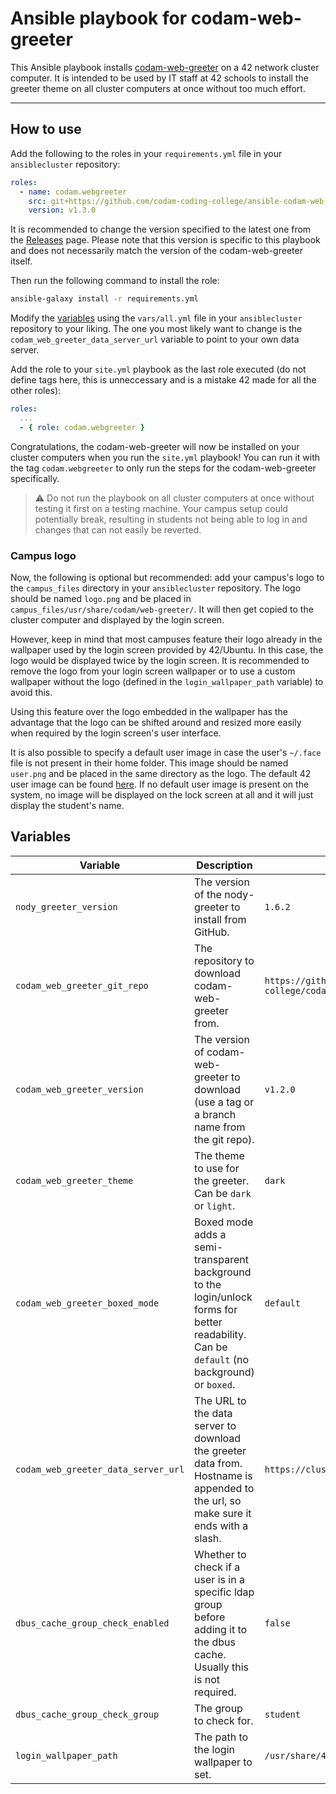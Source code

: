 # Ansible playbook for codam-web-greeter
This Ansible playbook installs [codam-web-greeter](https://github.com/codam-coding-college/codam-web-greeter) on a 42 network cluster computer. It is intended to be used by IT staff at 42 schools to install the greeter theme on all cluster computers at once without too much effort.

---

## How to use
Add the following to the roles in your `requirements.yml` file in your `ansiblecluster` repository:
```yaml
roles:
  - name: codam.webgreeter
    src: git+https://github.com/codam-coding-college/ansible-codam-web-greeter.git
    version: v1.3.0
```
It is recommended to change the version specified to the latest one from the [Releases](https://github.com/codam-coding-college/ansible-codam-web-greeter/releases) page. Please note that this version is specific to this playbook and does not necessarily match the version of the codam-web-greeter itself.

Then run the following command to install the role:
```bash
ansible-galaxy install -r requirements.yml
```

Modify the [variables](#variables) using the `vars/all.yml` file in your `ansiblecluster` repository to your liking. The one you most likely want to change is the `codam_web_greeter_data_server_url` variable to point to your own data server.

Add the role to your `site.yml` playbook as the last role executed (do not define tags here, this is unneccessary and is a mistake 42 made for all the other roles):
```yaml
roles:
  ...
  - { role: codam.webgreeter }
```

Congratulations, the codam-web-greeter will now be installed on your cluster computers when you run the `site.yml` playbook! You can run it with the tag `codam.webgreeter` to only run the steps for the codam-web-greeter specifically.

> ⚠️ Do not run the playbook on all cluster computers at once without testing it first on a testing machine. Your campus setup could potentially break, resulting in students not being able to log in and changes that can not easily be reverted.

### Campus logo
Now, the following is optional but recommended: add your campus's logo to the `campus_files` directory in your `ansiblecluster` repository. The logo should be named `logo.png` and be placed in `campus_files/usr/share/codam/web-greeter/`. It will then get copied to the cluster computer and displayed by the login screen.

However, keep in mind that most campuses feature their logo already in the wallpaper used by the login screen provided by 42/Ubuntu. In this case, the logo would be displayed twice by the login screen. It is recommended to remove the logo from your login screen wallpaper or to use a custom wallpaper without the logo (defined in the `login_wallpaper_path` variable) to avoid this.

Using this feature over the logo embedded in the wallpaper has the advantage that the logo can be shifted around and resized more easily when required by the login screen's user interface.

It is also possible to specify a default user image in case the user's `~/.face` file is not present in their home folder. This image should be named `user.png` and be placed in the same directory as the logo. The default 42 user image can be found [here](https://github.com/codam-coding-college/ansible-codam-web-greeter/blob/main/files/usr/share/codam/web-greeter/user.png). If no default user image is present on the system, no image will be displayed on the lock screen at all and it will just display the student's name.

## Variables
| Variable | Description | Default value |
|----------|---------|-------------|
| `nody_greeter_version` | The version of the nody-greeter to install from GitHub. | `1.6.2` |
| `codam_web_greeter_git_repo` | The repository to download codam-web-greeter from. | `https://github.com/codam-coding-college/codam-web-greeter` |
| `codam_web_greeter_version` | The version of codam-web-greeter to download (use a tag or a branch name from the git repo). | `v1.2.0` |
| `codam_web_greeter_theme` | The theme to use for the greeter. Can be `dark` or `light`. | `dark` |
| `codam_web_greeter_boxed_mode` | Boxed mode adds a semi-transparent background to the login/unlock forms for better readability. Can be `default` (no background) or `boxed`. | `default` |
| `codam_web_greeter_data_server_url` | The URL to the data server to download the greeter data from. Hostname is appended to the url, so make sure it ends with a slash. | `https://clusterdata.codam.nl/api/config/` |
| `dbus_cache_group_check_enabled`| Whether to check if a user is in a specific ldap group before adding it to the dbus cache. Usually this is not required. | `false` |
| `dbus_cache_group_check_group`| The group to check for. | `student` |
| `login_wallpaper_path` | The path to the login wallpaper to set. | `/usr/share/42/login-screen.jpg` |
